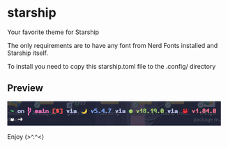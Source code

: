 # starship

Your favorite theme for Starship

The only requirements are to have any font from Nerd Fonts installed and Starship itself.

To install you need to copy this starship.toml file to the .config/ directory

## Preview

![starship](./starship.jpg)

Enjoy (>^.^<) 
